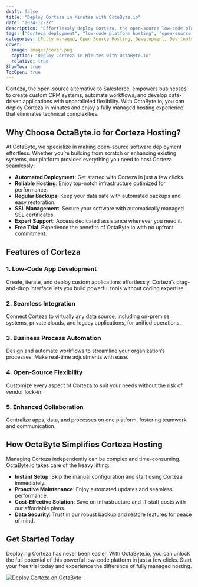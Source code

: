 ```yaml
---
draft: false
title: "Deploy Corteza in Minutes with OctaByte.io"
date: "2024-12-27"
description: "Effortlessly deploy Corteza, the open-source low-code platform, with OctaByte.io. Enjoy seamless hosting, automated updates, backups, and expert support."
tags: ["Corteza deployment", "low-code platform hosting", "open-source CRM hosting", "OctaByte managed hosting", "deploy Corteza"]
categories: [Fully managed, Open Source Hosting, Development, Dev tools]
cover:
  image: images/cover.png
  caption: "Deploy Corteza in Minutes with OctaByte.io"
  relative: true
ShowToc: true
TocOpen: true
---
```

Corteza, the open-source alternative to Salesforce, empowers businesses to create custom CRM systems, automate workflows, and develop data-driven applications with unparalleled flexibility. With OctaByte.io, you can deploy Corteza in minutes and enjoy a fully managed hosting experience that eliminates technical complexities.

## Why Choose OctaByte.io for Corteza Hosting?

At OctaByte, we specialize in making open-source software deployment effortless. Whether you’re building from scratch or enhancing existing systems, our platform provides everything you need to host Corteza seamlessly:

- **Automated Deployment**: Get started with Corteza in just a few clicks.
- **Reliable Hosting**: Enjoy top-notch infrastructure optimized for performance.
- **Regular Backups**: Keep your data safe with automated backups and easy restoration.
- **SSL Management**: Secure your software with automatically managed SSL certificates.
- **Expert Support**: Access dedicated assistance whenever you need it.
- **Free Trial**: Experience the benefits of OctaByte.io with no upfront commitment.

## Features of Corteza

### 1. Low-Code App Development
Create, iterate, and deploy custom applications effortlessly. Corteza’s drag-and-drop interface lets you build powerful tools without coding expertise.

### 2. Seamless Integration
Connect Corteza to virtually any data source, including on-premise systems, private clouds, and legacy applications, for unified operations.

### 3. Business Process Automation
Design and automate workflows to streamline your organization’s processes. Make real-time adjustments with ease.

### 4. Open-Source Flexibility
Customize every aspect of Corteza to suit your needs without the risk of vendor lock-in.

### 5. Enhanced Collaboration
Centralize apps, data, and processes on one platform, fostering teamwork and communication.

## How OctaByte Simplifies Corteza Hosting

Managing Corteza independently can be complex and time-consuming. OctaByte.io takes care of the heavy lifting:

- **Instant Setup**: Skip the manual configuration and start using Corteza immediately.
- **Proactive Maintenance**: Enjoy automated updates and seamless performance.
- **Cost-Effective Solution**: Save on infrastructure and IT staff costs with our affordable plans.
- **Data Security**: Trust in our robust backup and restore features for peace of mind.

## Get Started Today

Deploying Corteza has never been easier. With OctaByte.io, you can unlock the full potential of this powerful low-code platform in just a few clicks. Start your free trial today and experience the difference of fully managed hosting.

[![Deploy Corteza on OctaByte](/images/deploy-on-octabyte.png)](https://octabyte.io/fully-managed-open-source-services/development/dev-tools/corteza)